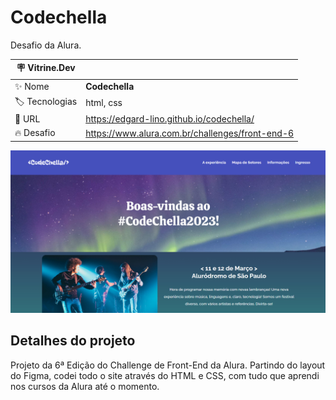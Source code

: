 # Codechella

Desafio da Alura.

| :placard: Vitrine.Dev |     |
| -------------  | --- |
| :sparkles: Nome        | **Codechella**
| :label: Tecnologias | html, css
| :rocket: URL         | https://edgard-lino.github.io/codechella/
| :fire: Desafio     | https://www.alura.com.br/challenges/front-end-6

<!-- Inserir imagem com a #vitrinedev ao final do link -->
![](https://raw.githubusercontent.com/edgard-lino/codechella/main/codechella.jpg#vitrinedev)

## Detalhes do projeto

Projeto da 6ª Edição do Challenge de Front-End da Alura. Partindo do layout do Figma, codei todo o site através do HTML e CSS, com tudo que aprendi nos cursos da Alura até o momento.

